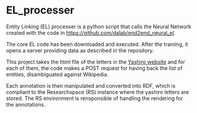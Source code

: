 # EL_processer

Entity Linking (EL) processer is a python script that calls the Neural Network created with the code in https://github.com/dalab/end2end_neural_el.

The core EL code has been downloaded and executed. After the training, it opens a server providing data as described in the repository.

This project takes the html file of the letters in the [Yashiro website](https://collection.itatti.harvard.edu/resource/yashiro:Letters?semanticSearch=N4IgZiBcDaC6A0IBOBTAzgVwDYBcrAF9EATAQx1LRRzSjkVKwEsBzAOwFsU29JQAVKCAAi5UgDoAsqQCeAIxQhEANXwEiIFklIAHABYBlAMYB7HSgMpSSI3vwhBkEWKmyFSkKr7qCQA) and for each of them, the code makes a POST request for having back 
the list of entities, disambiguated against Wikipedia.

Each annotation is then manipulated and converted into RDF, which is compliant to the Researchspace (RS) instance where the yashiro letters are stored. The RS 
environment is rensponsible of handling the rendering for the annotations.
